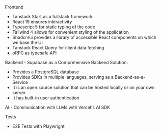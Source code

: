 Frontend

- Tanstack Start as a fullstack framework
- React 19 ensures interactivity
- Typescript 5 for static typing of the code
- Tailwind 4 allows for convenient styling of the application
- Shadcn/ui provides a library of accessible React components on which we base the UI
- Tanstack React Query for client data fetching
- oRPC as typesafe API

Backend - Supabase as a Comprehensive Backend Solution:

- Provides a PostgreSQL database
- Provides SDKs in multiple languages, serving as a Backend-as-a-Service
- It is an open source solution that can be hosted locally or on your own server
- It has built-in user authentication

AI - Communication with LLMs with Vercel's AI SDK

Tests

- E2E Tests with Playwright
